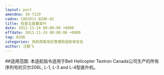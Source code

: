 ```yaml
---
layout: post
amendno: 39-7129
cadno: CAD2011-B206-02
title: 检查主旋翼桨叶
date: 2011-11-24 00:00:00 +0800
effdate: 2011-11-24 00:00:00 +0800
tag: B206
categories: 民航西南地区管理局适航审定处
author: 汪毅飞
---
```


##适用范围:
本适航指令适用于Bell Helicopter Textron Canada公司生产的所有序列号的贝尔206L, L-1, L-3 and L-4型直升机。

